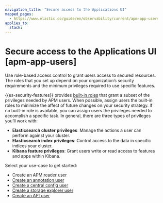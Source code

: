 ```yaml
---
navigation_title: "Secure access to the Applications UI"
mapped_pages:
  - https://www.elastic.co/guide/en/observability/current/apm-app-users.html
applies_to:
  stack:
---
```


# Secure access to the Applications UI [apm-app-users]


Use role-based access control to grant users access to secured resources. The roles that you set up depend on your organization’s security requirements and the minimum privileges required to use specific features.

{{es-security-features}} provides [built-in roles](../../../deploy-manage/users-roles/cluster-or-deployment-auth/built-in-roles.md) that grant a subset of the privileges needed by APM users. When possible, assign users the built-in roles to minimize the affect of future changes on your security strategy. If no built-in role is available, you can assign users the privileges needed to accomplish a specific task. In general, there are three types of privileges you’ll work with:

* **Elasticsearch cluster privileges**: Manage the actions a user can perform against your cluster.
* **Elasticsearch index privileges**: Control access to the data in specific indices your cluster.
* **Kibana feature privileges**: Grant users write or read access to features and apps within Kibana.

Select your use-case to get started:

* [Create an APM reader user](apm-reader-user.md)
* [Create an annotation user](applications-ui-annotation-user.md)
* [Create a central config user](applications-ui-central-config-user.md)
* [Create a storage explorer user](applications-ui-storage-explorer-user.md)
* [Create an API user](applications-ui-api-user.md)
